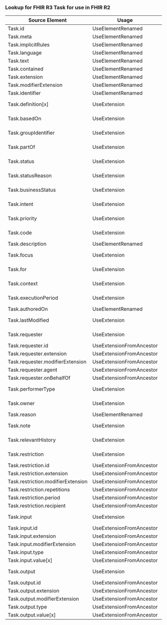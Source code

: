 ### Lookup for FHIR R3 Task for use in FHIR R2

| Source Element | Usage | Target |
| -------------- | ----- | ------ |
| Task.id | UseElementRenamed | Order.id |
| Task.meta | UseElementRenamed | Order.meta |
| Task.implicitRules | UseElementRenamed | Order.implicitRules |
| Task.language | UseElementRenamed | Order.language |
| Task.text | UseElementRenamed | Order.text |
| Task.contained | UseElementRenamed | Order.contained |
| Task.extension | UseElementRenamed | Order.extension |
| Task.modifierExtension | UseElementRenamed | Order.modifierExtension |
| Task.identifier | UseElementRenamed | Order.identifier |
| Task.definition[x] | UseExtension | http://hl7.org/fhir/3.0/StructureDefinition/extension-Task.definition |
| Task.basedOn | UseExtension | http://hl7.org/fhir/3.0/StructureDefinition/extension-Task.basedOn |
| Task.groupIdentifier | UseExtension | http://hl7.org/fhir/3.0/StructureDefinition/extension-Task.groupIdentifier |
| Task.partOf | UseExtension | http://hl7.org/fhir/3.0/StructureDefinition/extension-Task.partOf |
| Task.status | UseExtension | http://hl7.org/fhir/3.0/StructureDefinition/extension-Task.status |
| Task.statusReason | UseExtension | http://hl7.org/fhir/3.0/StructureDefinition/extension-Task.statusReason |
| Task.businessStatus | UseExtension | http://hl7.org/fhir/3.0/StructureDefinition/extension-Task.businessStatus |
| Task.intent | UseExtension | http://hl7.org/fhir/3.0/StructureDefinition/extension-Task.intent |
| Task.priority | UseExtension | http://hl7.org/fhir/3.0/StructureDefinition/extension-Task.priority |
| Task.code | UseExtension | http://hl7.org/fhir/3.0/StructureDefinition/extension-Task.code |
| Task.description | UseElementRenamed | OrderResponse.description |
| Task.focus | UseExtension | http://hl7.org/fhir/3.0/StructureDefinition/extension-Task.focus |
| Task.for | UseExtension | http://hl7.org/fhir/3.0/StructureDefinition/extension-Task.for |
| Task.context | UseExtension | http://hl7.org/fhir/3.0/StructureDefinition/extension-Task.context |
| Task.executionPeriod | UseExtension | http://hl7.org/fhir/3.0/StructureDefinition/extension-Task.executionPeriod |
| Task.authoredOn | UseElementRenamed | Order.date |
| Task.lastModified | UseExtension | http://hl7.org/fhir/3.0/StructureDefinition/extension-Task.lastModified |
| Task.requester | UseExtension | http://hl7.org/fhir/3.0/StructureDefinition/extension-Task.requester |
| Task.requester.id | UseExtensionFromAncestor | - |
| Task.requester.extension | UseExtensionFromAncestor | - |
| Task.requester.modifierExtension | UseExtensionFromAncestor | - |
| Task.requester.agent | UseExtensionFromAncestor | - |
| Task.requester.onBehalfOf | UseExtensionFromAncestor | - |
| Task.performerType | UseExtension | http://hl7.org/fhir/3.0/StructureDefinition/extension-Task.performerType |
| Task.owner | UseExtension | http://hl7.org/fhir/3.0/StructureDefinition/extension-Task.owner |
| Task.reason | UseElementRenamed | Order.reason[x] |
| Task.note | UseExtension | http://hl7.org/fhir/3.0/StructureDefinition/extension-Task.note |
| Task.relevantHistory | UseExtension | http://hl7.org/fhir/3.0/StructureDefinition/extension-Task.relevantHistory |
| Task.restriction | UseExtension | http://hl7.org/fhir/3.0/StructureDefinition/extension-Task.restriction |
| Task.restriction.id | UseExtensionFromAncestor | - |
| Task.restriction.extension | UseExtensionFromAncestor | - |
| Task.restriction.modifierExtension | UseExtensionFromAncestor | - |
| Task.restriction.repetitions | UseExtensionFromAncestor | - |
| Task.restriction.period | UseExtensionFromAncestor | - |
| Task.restriction.recipient | UseExtensionFromAncestor | - |
| Task.input | UseExtension | http://hl7.org/fhir/3.0/StructureDefinition/extension-Task.input |
| Task.input.id | UseExtensionFromAncestor | - |
| Task.input.extension | UseExtensionFromAncestor | - |
| Task.input.modifierExtension | UseExtensionFromAncestor | - |
| Task.input.type | UseExtensionFromAncestor | - |
| Task.input.value[x] | UseExtensionFromAncestor | - |
| Task.output | UseExtension | http://hl7.org/fhir/3.0/StructureDefinition/extension-Task.output |
| Task.output.id | UseExtensionFromAncestor | - |
| Task.output.extension | UseExtensionFromAncestor | - |
| Task.output.modifierExtension | UseExtensionFromAncestor | - |
| Task.output.type | UseExtensionFromAncestor | - |
| Task.output.value[x] | UseExtensionFromAncestor | - |
